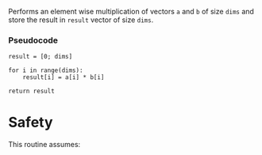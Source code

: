 Performs an element wise multiplication of vectors `a` and `b` of size `dims` and store the result
in `result` vector of size `dims`.

### Pseudocode

```ignore
result = [0; dims]

for i in range(dims):
    result[i] = a[i] * b[i]

return result
```

# Safety

This routine assumes: